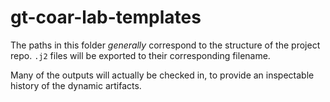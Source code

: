 # gt-coar-lab-templates

The paths in this folder _generally_ correspond to the structure of the project
repo. `.j2` files will be exported to their corresponding filename.

Many of the outputs will actually be checked in, to provide an inspectable
history of the dynamic artifacts.
